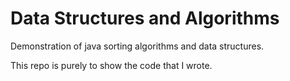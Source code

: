 # Data Structures and Algorithms

Demonstration of java sorting algorithms and data structures.

This repo is purely to show the code that I wrote.
